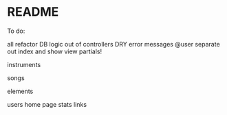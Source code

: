 # README

To do:

all
  refactor
    DB logic out of controllers
    DRY
  error messages
  @user
  separate out index and show view partials!


instruments


songs


elements


users
    home page stats links

